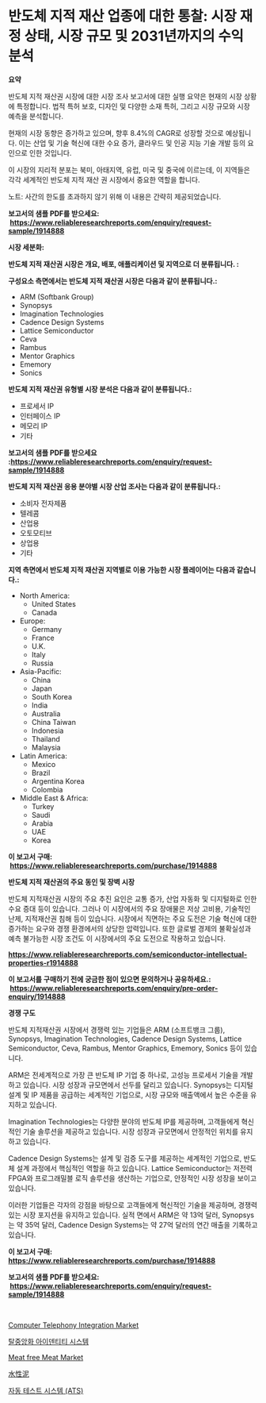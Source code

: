 <p><h1>반도체 지적 재산 업종에 대한 통찰: 시장 재정 상태, 시장 규모 및 2031년까지의 수익 분석</h1></p><p><strong>요약</strong></p>
<p><p>반도체 지적 재산권 시장에 대한 시장 조사 보고서에 대한 실행 요약은 현재의 시장 상황에 특정합니다. 법적 특허 보호, 디자인 및 다양한 소재 특허, 그리고 시장 규모와 시장 예측을 분석합니다.</p><p>현재의 시장 동향은 증가하고 있으며, 향후 8.4%의 CAGR로 성장할 것으로 예상됩니다. 이는 산업 및 기술 혁신에 대한 수요 증가, 클라우드 및 인공 지능 기술 개발 등의 요인으로 인한 것입니다.</p><p>이 시장의 지리적 분포는 북미, 아태지역, 유럽, 미국 및 중국에 이르는데, 이 지역들은 각각 세계적인 반도체 지적 재산 권 시장에서 중요한 역할을 합니다.</p><p>노트: 사간의 한도를 초과하지 않기 위해 이 내용은 간략히 제공되었습니다.</p></p>
<p><strong>보고서의 샘플 PDF를 받으세요: &nbsp;<a href="https://www.reliableresearchreports.com/enquiry/request-sample/1914888">https://www.reliableresearchreports.com/enquiry/request-sample/1914888</a></strong></p>
<p><strong>시장 세분화:</strong></p>
<p><strong> 반도체 지적 재산권 시장은 개요, 배포, 애플리케이션 및 지역으로 더 분류됩니다. :</strong></p>
<p><strong>구성요소 측면에서는 반도체 지적 재산권 시장은 다음과 같이 분류됩니다.:</strong></p>
<p><ul><li>ARM (Softbank Group)</li><li>Synopsys</li><li>Imagination Technologies</li><li>Cadence Design Systems</li><li>Lattice Semiconductor</li><li>Ceva</li><li>Rambus</li><li>Mentor Graphics</li><li>Ememory</li><li>Sonics</li></ul></p>
<p><strong> 반도체 지적 재산권 유형별 시장 분석은 다음과 같이 분류됩니다.:</strong></p>
<p><ul><li>프로세서 IP</li><li>인터페이스 IP</li><li>메모리 IP</li><li>기타</li></ul></p>
<p><strong>보고서의 샘플 PDF를 받으세요 :<a href="https://www.reliableresearchreports.com/enquiry/request-sample/1914888">https://www.reliableresearchreports.com/enquiry/request-sample/1914888</a></strong></p>
<p><strong> 반도체 지적 재산권 응용 분야별 시장 산업 조사는 다음과 같이 분류됩니다.:</strong></p>
<p><ul><li>소비자 전자제품</li><li>텔레콤</li><li>산업용</li><li>오토모티브</li><li>상업용</li><li>기타</li></ul></p>
<p><strong>지역 측면에서 반도체 지적 재산권 지역별로 이용 가능한 시장 플레이어는 다음과 같습니다.:</strong></p>
<p><ul>
    <li>
        North America:
        <ul>
            <li>United States</li>
            <li>Canada</li>
        </ul>
    </li>
    <li>
        Europe:
        <ul>
            <li>Germany</li>
            <li>France</li>
            <li>U.K.</li>
            <li>Italy</li>
            <li>Russia</li>
        </ul>
    </li>
    <li>
        Asia-Pacific:
        <ul>
            <li>China</li>
            <li>Japan</li>
            <li>South Korea</li>
            <li>India</li>
            <li>Australia</li>
            <li>China Taiwan</li>
            <li>Indonesia</li>
            <li>Thailand</li>
            <li>Malaysia</li>
        </ul>
    </li>
    <li>
        Latin America:
        <ul>
            <li>Mexico</li>
            <li>Brazil</li>
            <li>Argentina Korea</li>
            <li>Colombia</li>
        </ul>
    </li>
    <li>
        Middle East & Africa:
        <ul>
            <li>Turkey</li>
            <li>Saudi</li>
            <li>Arabia</li>
            <li>UAE</li>
            <li>Korea</li>
        </ul>
    </li>
    </ul></p>
<p><strong>이 보고서 구매: &nbsp;<a href="https://www.reliableresearchreports.com/purchase/1914888">https://www.reliableresearchreports.com/purchase/1914888</a></strong></p>
<p><strong>반도체 지적 재산권의 주요 동인 및 장벽 시장</strong></p>
<p><p>반도체 지적재산권 시장의 주요 추진 요인은 교통 증가, 산업 자동화 및 디지털화로 인한 수요 증대 등이 있습니다. 그러나 이 시장에서의 주요 장애물은 저상 고비용, 기술적인 난제, 지적재산권 침해 등이 있습니다. 시장에서 직면하는 주요 도전은 기술 혁신에 대한 증가하는 요구와 경쟁 환경에서의 상당한 압력입니다. 또한 글로벌 경제의 불확실성과 예측 불가능한 시장 조건도 이 시장에서의 주요 도전으로 작용하고 있습니다.</p></p>
<p><strong><a href="https://www.reliableresearchreports.com/semiconductor-intellectual-properties-r1914888">https://www.reliableresearchreports.com/semiconductor-intellectual-properties-r1914888</a></strong></p>
<p><strong>이 보고서를 구매하기 전에 궁금한 점이 있으면 문의하거나 공유하세요.: &nbsp;<a href="https://www.reliableresearchreports.com/enquiry/pre-order-enquiry/1914888">https://www.reliableresearchreports.com/enquiry/pre-order-enquiry/1914888</a></strong></p>
<p><strong>경쟁 구도</strong></p>
<p><p>반도체 지적재산권 시장에서 경쟁력 있는 기업들은 ARM (소프트뱅크 그룹), Synopsys, Imagination Technologies, Cadence Design Systems, Lattice Semiconductor, Ceva, Rambus, Mentor Graphics, Ememory, Sonics 등이 있습니다. </p><p>ARM은 전세계적으로 가장 큰 반도체 IP 기업 중 하나로, 고성능 프로세서 기술을 개발하고 있습니다. 시장 성장과 규모면에서 선두를 달리고 있습니다. Synopsys는 디지털 설계 및 IP 제품을 공급하는 세계적인 기업으로, 시장 규모와 매출액에서 높은 수준을 유지하고 있습니다. </p><p>Imagination Technologies는 다양한 분야의 반도체 IP를 제공하며, 고객들에게 혁신적인 기술 솔루션을 제공하고 있습니다. 시장 성장과 규모면에서 안정적인 위치를 유지하고 있습니다. </p><p>Cadence Design Systems는 설계 및 검증 도구를 제공하는 세계적인 기업으로, 반도체 설계 과정에서 핵심적인 역할을 하고 있습니다. Lattice Semiconductor는 저전력 FPGA와 프로그래밀블 로직 솔루션을 생산하는 기업으로, 안정적인 시장 성장을 보이고 있습니다. </p><p>이러한 기업들은 각자의 강점을 바탕으로 고객들에게 혁신적인 기술을 제공하며, 경쟁력 있는 시장 포지션을 유지하고 있습니다. 실적 면에서 ARM은 약 13억 달러, Synopsys는 약 35억 달러, Cadence Design Systems는 약 27억 달러의 연간 매출을 기록하고 있습니다.</p></p>
<p><strong>이 보고서 구매: &nbsp; <a href="https://www.reliableresearchreports.com/purchase/1914888">https://www.reliableresearchreports.com/purchase/1914888</a></strong></p>
<p><strong>보고서의 샘플 PDF를 받으세요: &nbsp;<a href="https://www.reliableresearchreports.com/enquiry/request-sample/1914888">https://www.reliableresearchreports.com/enquiry/request-sample/1914888</a></strong><strong></strong></p>
<p>&nbsp;</p>
<p><p><a href="https://github.com/changoleonlaverguenzanoexiste/Market-Research-Report-List-3/blob/main/computer-telephony-integration-market.md">Computer Telephony Integration Market</a></p><p><a href="https://github.com/vseigx30c9a1j/Market-Research-Report-List-2/blob/main/5108866107543.md">탈중앙화 아이덴티티 시스템</a></p><p><a href="https://issuu.com/reportprime-2/docs/meat-free-meat-market-size-2030.ppt_a04d84223e694d">Meat free Meat Market</a></p><p><a href="https://github.com/nxboeu02965442/Market-Research-Report-List-2/blob/main/5852646112945.md">水性泥</a></p><p><a href="https://github.com/plelbej847484502/Market-Research-Report-List-2/blob/main/6740963107542.md">자동 테스트 시스템 (ATS)</a></p></p>